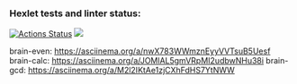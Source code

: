 ### Hexlet tests and linter status:
[![Actions Status](https://github.com/KamilKarimov/python-project-lvl1/workflows/hexlet-check/badge.svg)](https://github.com/KamilKarimov/python-project-lvl1/actions)
<a href="https://codeclimate.com/github/KamilKarimov/python-project-lvl1/maintainability"><img src="https://api.codeclimate.com/v1/badges/37d78b5c1e696b40eb63/maintainability" /></a>

brain-even: https://asciinema.org/a/nwX783WWmznEyyVVTsuB5Uesf
brain-calc: https://asciinema.org/a/JOMlAL5gmVRpMI2udbwNHu38i
brain-gcd: https://asciinema.org/a/M2l2IKtAe1zjCXhFdHS7YtNWW